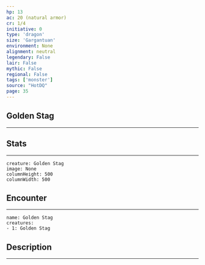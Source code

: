```yaml
---
hp: 13
ac: 20 (natural armor)
cr: 1/4
initiative: 0
type: 'dragon'    
size: 'Gargantuan'
environment: None
alignment: neutral
legendary: False
lair: False
mythic: False
regional: False
tags: ['monster']
source: "HotDQ"
page: 35
---
```


## Golden Stag
---



## Stats
---

```statblock
creature: Golden Stag
image: None
columnHeight: 500
columnWidth: 500
```

## Encounter
---

```encounter-table
name: Golden Stag
creatures:
- 1: Golden Stag
```

## Description
---




